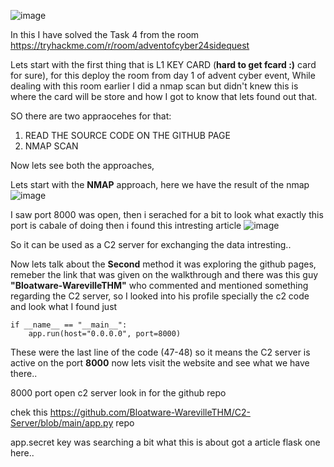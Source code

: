 ![image](https://github.com/user-attachments/assets/1b98a405-c64e-4e3f-9ed1-cedcbe577b03)

In this I have solved the Task 4 from the room https://tryhackme.com/r/room/adventofcyber24sidequest

Lets start with the first thing that is L1 KEY CARD (**hard to get fcard :)** card for sure), for this deploy the room from day 1 of advent cyber event,
While dealing with this room earlier I did a nmap scan but didn't knew this is where the card will be store and how I got to know that lets found out that.

SO there are two appraocehes for that:
1. READ THE SOURCE CODE ON THE GITHUB PAGE
2. NMAP SCAN

Now lets see both the approaches,

Lets start with the **NMAP** approach, here we have the result of the nmap 
![image](https://github.com/user-attachments/assets/918fc478-bd32-408d-a7e6-1d399c6af1bd)

I saw port 8000 was open, then i serached for a bit to look what exactly this port is cabale of doing then i found this intresting article 
![image](https://github.com/user-attachments/assets/ba8514c9-9ba4-4d42-834a-898c4cec708f)

So it can be used as a C2 server for exchanging the data intresting..

Now lets talk about the **Second** method it was exploring the github pages, remeber the link that was given on the walkthrough and there was this guy **"Bloatware-WarevilleTHM"** who commented and mentioned something regarding the C2 server, so I looked into his profile specially the c2 code and look what I found just 

```
if __name__ == "__main__":
    app.run(host="0.0.0.0", port=8000)
```

These were the last line of the code (47-48) so it means the C2 server is active on the port **8000** now lets visit the website and see what we have there..


8000 port open
c2 server
look in for the github repo

chek this https://github.com/Bloatware-WarevilleTHM/C2-Server/blob/main/app.py repo

app.secret key
was searching a bit what this is about got a article flask one here..

